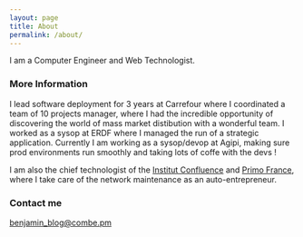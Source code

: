 ```yaml
---
layout: page
title: About
permalink: /about/
---
```


I am a Computer Engineer and Web Technologist.

### More Information
I lead software deployment for 3 years at Carrefour where I coordinated a team of 10 projects manager, where I had the incredible opportunity of discovering the world of mass market distibution with a wonderful team.
I worked as a sysop at ERDF where I managed the run of a strategic application.
Currently I am working as a sysop/devop at Agipi, making sure prod environments run smoothly and taking lots of coffe with the devs !

I am also the chief technologist of the [Institut Confluence](http://www.institutconfluences.com/) and [Primo France](http://www.primofrance.org/), where I take care of the network maintenance as an auto-entrepreneur. 


### Contact me

[benjamin_blog@combe.pm](mailto:benjamin_blog@combe.pm)
